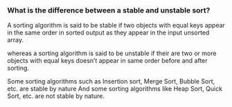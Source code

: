 ### What is the difference between a stable and unstable sort?

A sorting algorithm is said to be stable if two objects with equal keys appear in the same order in sorted output as they appear in the input unsorted array.

whereas a sorting algorithm is said to be unstable if their are two or more objects with equal keys doesn’t appear in same order before and after sorting.

Some sorting algorithms such as Insertion sort, Merge Sort, Bubble Sort, etc. are stable by nature And some sorting algorithms like Heap Sort, Quick Sort, etc. are not stable by nature.
